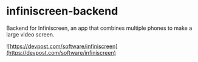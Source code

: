 # infiniscreen-backend
Backend for Infiniscreen, an app that combines multiple phones to make a large video screen.

![https://devpost.com/software/infiniscreen](https://devpost.com/software/infiniscreen)
